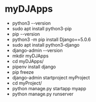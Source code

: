 # myDJApps

* python3 --version
* sudo apt install python3-pip
* pip --version
* python3 -m pip install Django==5.0.6
* sudo apt install python3-django
* django-admin --version
* mkdir myDJApps
* cd myDJApps/
* pipenv install django
* pip freeze
* django-admin startproject myProject
* cd myProject/
* python manage.py startapp myapp
* python manage.py runserver
